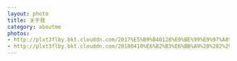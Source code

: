 ```yaml
---
layout: photo
title: 关于我
category: aboutme
photos:
- http://plxt3flby.bkt.clouddn.com/2017%E5%B9%B40128%E9%BE%99%E9%97%A8%E7%9F%B3%E7%AA%9F.jpeg
- http://plxt3flby.bkt.clouddn.com/20180410%E6%B2%B3%E6%BB%A9%20%282%29.jpg 
---
```


